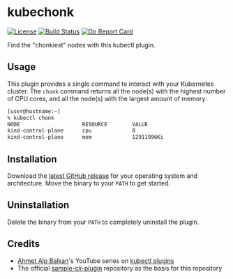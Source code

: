 # kubechonk

[![License](https://img.shields.io/badge/License-Apache%202.0-blue.svg)](https://opensource.org/licenses/Apache-2.0)
[![Build Status](https://github.com/nickgerace/kubechonk/workflows/Build/badge.svg)](https://github.com/nickgerace/kubechonk/actions?query=workflow%3ABuild)
[![Go Report Card](https://goreportcard.com/badge/github.com/nickgerace/kubechonk)](https://goreportcard.com/report/github.com/nickgerace/kubechonk)

Find the "chonkiest" nodes with this kubectl plugin.

## Usage

This plugin provides a single command to interact with your Kubernetes cluster.
The ```chonk``` command returns all the node(s) with the highest number of CPU cores, and all the node(s) with the largest amount of memory.

```bash
[user@hostname:~]
% kubectl chonk
NODE                    RESOURCE        VALUE
kind-control-plane      cpu             8
kind-control-plane      mem             12911996Ki
```

## Installation

Download the [latest GitHub release](https://github.com/nickgerace/kubechonk/releases/latest) for your operating system and architecture.
Move the binary to your ```PATH``` to get started.

## Uninstallation

Delete the binary from your ```PATH``` to completely uninstall the plugin.

## Credits

- [Ahmet Alp Balkan](https://ahmet.im/)'s YouTube series on [kubectl plugins](https://www.youtube.com/watch?v=_W2qZvQT6XY)
- The official [sample-cli-plugin](https://github.com/kubernetes/sample-cli-plugin) repository as the basis for this repository
